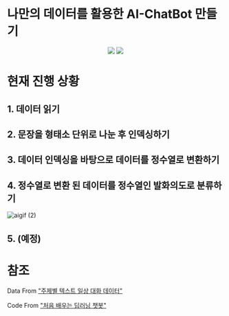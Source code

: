 # 나만의 데이터를 활용한 AI-ChatBot 만들기 

<div align="center">
<img src="https://img.shields.io/badge/Python
-black?style=flat&logo=python
&logoColor=#3776AB"/> <img src="https://img.shields.io/badge/TensorFlow-black?style=flat&logo=TensorFlow&logoColor=#3776AB"/> 
</div>

# 현재 진행 상황 

## 1. 데이터 읽기
## 2. 문장을 형태소 단위로 나눈 후 인덱싱하기
## 3. 데이터 인덱싱을 바탕으로 데이터를 정수열로 변환하기
## 4. 정수열로 변환 된 데이터를 정수열인 발화의도로 분류하기

![aigif (2)](https://user-images.githubusercontent.com/69490709/222899815-e4d42f1b-cd39-4463-9c6c-fbd473780a7b.gif)



## 5. (예정) 


# 참조 

Data From  ["주제별 텍스트 일상 대화 데이터"](https://aihub.or.kr/aihubdata/data/view.do?currMenu=115&topMenu=100&aihubDataSe=realm&dataSetSn=543) 

Code From ["처음 배우는 딥러닝 챗봇"](http://www.yes24.com/Product/Goods/94462359)